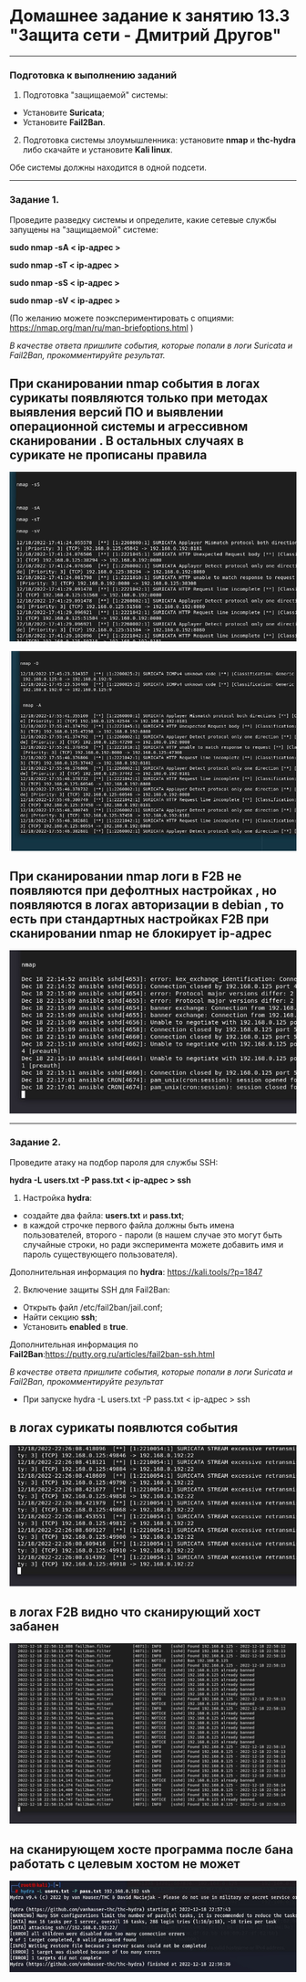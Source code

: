 # Домашнее задание к занятию 13.3 "Защита сети - Дмитрий Другов"


------

### Подготовка к выполнению заданий

1. Подготовка "защищаемой" системы:

- Установите **Suricata**;
- Установите **Fail2Ban**.

2. Подготовка системы злоумышленника: установите **nmap** и **thc-hydra** либо скачайте и установите **Kali linux**.

Обе системы должны находится в одной подсети.

------

### Задание 1.

Проведите разведку системы и определите, какие сетевые службы запущены на "защищаемой" системе:

**sudo nmap -sA < ip-адрес >**

**sudo nmap -sT < ip-адрес >**

**sudo nmap -sS < ip-адрес >**

**sudo nmap -sV < ip-адрес >**

(По желанию можете поэкспериментировать с опциями: https://nmap.org/man/ru/man-briefoptions.html )


*В качестве ответа пришлите события, которые попали в логи Suricata и Fail2Ban, прокомментируйте результат.*

##  При сканировании nmap  события в логах сурикаты появляются только при методах выявления версий ПО и выявлении операционной системы и агрессивном сканировании . В остальных случаях в сурикате не прописаны правила 

![1](https://github.com/drugovdv/netology_homeworks/blob/main/screenshot/sur1.jpg)

![2](https://github.com/drugovdv/netology_homeworks/blob/main/screenshot/sur2.jpg)

##  При сканировании nmap логи в F2B не появляются при дефолтных настройках , но появляются в логах авторизации в debian , то есть при стандартных настройках F2B при сканировании nmap не блокирует ip-адрес

![3](https://github.com/drugovdv/netology_homeworks/blob/main/screenshot/fail_nmap.jpg)


------

### Задание 2.

Проведите атаку на подбор пароля для службы SSH:

**hydra -L users.txt -P pass.txt < ip-адрес > ssh**

1. Настройка **hydra**: 
 
 - создайте два файла: **users.txt** и **pass.txt**;
 - в каждой строчке первого файла должны быть имена пользователей, второго - пароли (в нашем случае это могут быть случайные строки, но ради эксперимента можете добавить имя и пароль существующего пользователя).

Дополнительная информация по **hydra**: https://kali.tools/?p=1847

2. Включение защиты SSH для Fail2Ban:

-  Открыть файл /etc/fail2ban/jail.conf;
-  Найти секцию **ssh**;
-  Установить **enabled**  в **true**.

Дополнительная информация по **Fail2Ban**:https://putty.org.ru/articles/fail2ban-ssh.html



*В качестве ответа пришлите события, которые попали в логи Suricata и Fail2Ban, прокомментируйте результат*

- При запуске hydra -L users.txt -P pass.txt < ip-адрес > ssh

##     в логах сурикаты появлются события
 
![4](https://github.com/drugovdv/netology_homeworks/blob/main/screenshot/hydra_sur.jpg)


##    в логах F2B видно что сканирующий хост забанен 

![5](https://github.com/drugovdv/netology_homeworks/blob/main/screenshot/hydra_ssh_log_f2b.jpg)

##    на сканирующем хосте программа после бана работать с целевым хостом  не может  

![6](https://github.com/drugovdv/netology_homeworks/blob/main/screenshot/hydra_ssh1.jpg)

